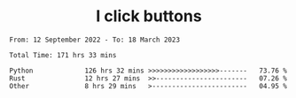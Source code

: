 <h1 align="center">
I click buttons
</h1>

<!--START_SECTION:waka-->

```text
From: 12 September 2022 - To: 18 March 2023

Total Time: 171 hrs 33 mins

Python             126 hrs 32 mins >>>>>>>>>>>>>>>>>>-------   73.76 %
Rust               12 hrs 27 mins  >>-----------------------   07.26 %
Other              8 hrs 29 mins   >------------------------   04.95 %
```

<!--END_SECTION:waka-->

